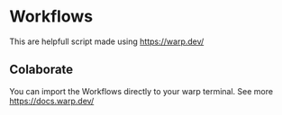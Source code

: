 # Workflows

This are helpfull script made using https://warp.dev/

## Colaborate 

You can import the Workflows directly to your warp terminal. See more https://docs.warp.dev/
 
